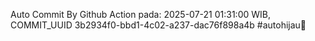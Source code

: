 Auto Commit By Github Action pada: 2025-07-21 01:31:00 WIB, COMMIT_UUID 3b2934f0-bbd1-4c02-a237-dac76f898a4b #autohijau🗿
